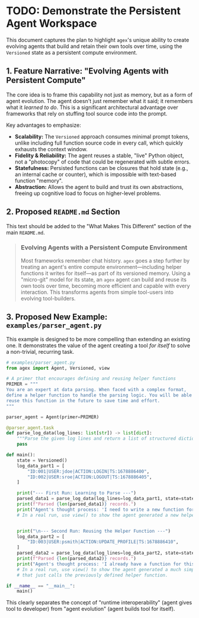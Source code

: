 # TODO: Demonstrate the Persistent Agent Workspace

This document captures the plan to highlight `agex`'s unique ability to create evolving agents that build and retain their own tools over time, using the `Versioned` state as a persistent compute environment.

## 1. Feature Narrative: "Evolving Agents with Persistent Compute"

The core idea is to frame this capability not just as memory, but as a form of agent evolution. The agent doesn't just remember what it said; it remembers what it *learned to do*. This is a significant architectural advantage over frameworks that rely on stuffing tool source code into the prompt.

Key advantages to emphasize:
- **Scalability:** The `Versioned` approach consumes minimal prompt tokens, unlike including full function source code in every call, which quickly exhausts the context window.
- **Fidelity & Reliability:** The agent reuses a stable, "live" Python object, not a "photocopy" of code that could be regenerated with subtle errors.
- **Statefulness:** Persisted functions can be closures that hold state (e.g., an internal cache or counter), which is impossible with text-based function "memory".
- **Abstraction:** Allows the agent to build and trust its own abstractions, freeing up cognitive load to focus on higher-level problems.

## 2. Proposed `README.md` Section

This text should be added to the "What Makes This Different" section of the main `README.md`.

> ### **Evolving Agents with a Persistent Compute Environment**
>
> Most frameworks remember chat history. `agex` goes a step further by treating an agent's entire compute environment—including helper functions it writes for itself—as part of its versioned memory. Using a "micro-git" model for its state, an `agex` agent can build and reuse its own tools over time, becoming more efficient and capable with every interaction. This transforms agents from simple tool-users into evolving tool-builders.

## 3. Proposed New Example: `examples/parser_agent.py`

This example is designed to be more compelling than extending an existing one. It demonstrates the value of the agent creating a tool *for itself* to solve a non-trivial, recurring task.

```python
# examples/parser_agent.py
from agex import Agent, Versioned, view

# A primer that encourages defining and reusing helper functions
PRIMER = """
You are an expert at data parsing. When faced with a complex format,
define a helper function to handle the parsing logic. You will be able to
reuse this function in the future to save time and effort.
"""

parser_agent = Agent(primer=PRIMER)

@parser_agent.task
def parse_log_data(log_lines: list[str]) -> list[dict]:
    """Parse the given log lines and return a list of structured dictionaries."""
    pass

def main():
    state = Versioned()
    log_data_part1 = [
        "ID:001|USER:jdoe|ACTION:LOGIN|TS:1678886400",
        "ID:002|USER:sroe|ACTION:LOGOUT|TS:1678886405",
    ]

    print("--- First Run: Learning to Parse ---")
    parsed_data1 = parse_log_data(log_lines=log_data_part1, state=state)
    print(f"Parsed {len(parsed_data1)} records.")
    print("Agent's thought process: 'I need to write a new function for this format.'")
    # In a real run, use view() to show the agent generated a new helper function here.


    print("\n--- Second Run: Reusing the Helper Function ---")
    log_data_part2 = [
        "ID:003|USER:psmith|ACTION:UPDATE_PROFILE|TS:1678886410",
    ]
    parsed_data2 = parse_log_data(log_lines=log_data_part2, state=state)
    print(f"Parsed {len(parsed_data2)} records.")
    print("Agent's thought process: 'I already have a function for this. I will reuse it.'")
    # In a real run, use view() to show the agent generated a much simpler script
    # that just calls the previously defined helper function.

if __name__ == "__main__":
    main()
```

This clearly separates the concept of "runtime interoperability" (agent gives tool to developer) from "agent evolution" (agent builds tool for itself). 